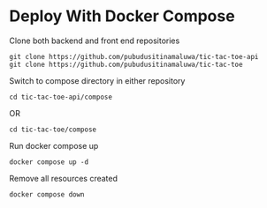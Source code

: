 # Deploy With Docker Compose

Clone both backend and front end repositories
```shell
git clone https://github.com/pubudusitinamaluwa/tic-tac-toe-api
git clone https://github.com/pubudusitinamaluwa/tic-tac-toe
```
Switch to compose directory in either repository
```shell
cd tic-tac-toe-api/compose
```
OR
```shell
cd tic-tac-toe/compose
```
Run docker compose up
```shell
docker compose up -d
```
Remove all resources created
```shell
docker compose down
```
